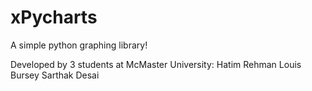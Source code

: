 # xPycharts
A simple python graphing library!

Developed by 3 students at McMaster University:
Hatim Rehman
Louis Bursey
Sarthak Desai

